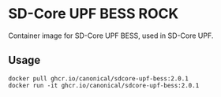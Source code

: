  # SD-Core UPF BESS ROCK

Container image for SD-Core UPF BESS, used in SD-Core UPF.

## Usage

```console
docker pull ghcr.io/canonical/sdcore-upf-bess:2.0.1
docker run -it ghcr.io/canonical/sdcore-upf-bess:2.0.1
```
